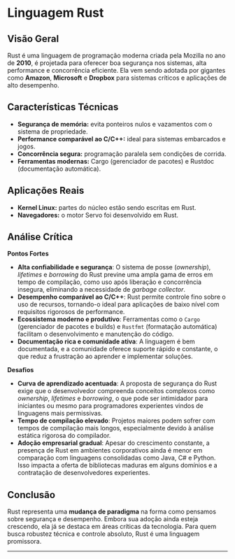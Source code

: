 # Linguagem Rust

## Visão Geral

Rust é uma linguagem de programação moderna criada pela Mozilla no ano de **2010**, é projetada para oferecer boa segurança nos sistemas, alta performance e concorrência eficiente. Ela vem sendo adotada por gigantes como **Amazon**, **Microsoft** e **Dropbox** para sistemas críticos e aplicações de alto desempenho.

## Características Técnicas

- **Segurança de memória:** evita ponteiros nulos e vazamentos com o sistema de propriedade.
- **Performance comparável ao C/C++:** ideal para sistemas embarcados e jogos.
- **Concorrência segura:** programação paralela sem condições de corrida.
- **Ferramentas modernas:** Cargo (gerenciador de pacotes) e Rustdoc (documentação automática).

## Aplicações Reais

- **Kernel Linux:** partes do núcleo estão sendo escritas em Rust.
- **Navegadores:** o motor Servo foi desenvolvido em Rust.

## Análise Crítica

**Pontos Fortes**

- **Alta confiabilidade e segurança**: O sistema de posse (*ownership*), *lifetimes* e *borrowing* do Rust previne uma ampla gama de erros em tempo de compilação, como uso após liberação e concorrência insegura, eliminando a necessidade de *garbage collector*.
- **Desempenho comparável ao C/C++**: Rust permite controle fino sobre o uso de recursos, tornando-o ideal para aplicações de baixo nível com requisitos rigorosos de performance.
- **Ecossistema moderno e produtivo**: Ferramentas como o `Cargo` (gerenciador de pacotes e builds) e `Rustfmt` (formatação automática) facilitam o desenvolvimento e manutenção do código.
- **Documentação rica e comunidade ativa**: A linguagem é bem documentada, e a comunidade oferece suporte rápido e constante, o que reduz a frustração ao aprender e implementar soluções.

**Desafios**

- **Curva de aprendizado acentuada**: A proposta de segurança do Rust exige que o desenvolvedor compreenda conceitos complexos como *ownership*, *lifetimes* e *borrowing*, o que pode ser intimidador para iniciantes ou mesmo para programadores experientes vindos de linguagens mais permissivas.
- **Tempo de compilação elevado**: Projetos maiores podem sofrer com tempos de compilação mais longos, especialmente devido à análise estática rigorosa do compilador.
- **Adoção empresarial gradual**: Apesar do crescimento constante, a presença de Rust em ambientes corporativos ainda é menor em comparação com linguagens consolidadas como Java, C# e Python. Isso impacta a oferta de bibliotecas maduras em alguns domínios e a contratação de desenvolvedores experientes.

## Conclusão

Rust representa uma **mudança de paradigma** na forma como pensamos sobre segurança e desempenho. Embora sua adoção ainda esteja crescendo, ela já se destaca em áreas críticas da tecnologia. Para quem busca robustez técnica e controle absoluto, Rust é uma linguagem promissora.

---
